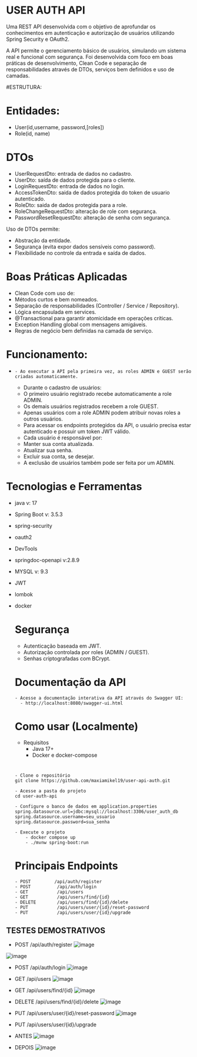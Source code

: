 # USER AUTH API

Uma REST API desenvolvida com o objetivo de aprofundar os conhecimentos em autenticação e autorização de usuários utilizando Spring Security e OAuth2.

A API permite o gerenciamento básico de usuários, simulando um sistema real e funcional com segurança.  Foi desenvolvida com foco em boas práticas de desenvolvimento, Clean Code e separação de responsabilidades através de DTOs, serviços bem definidos e uso de camadas.

#ESTRUTURA:

  # Entidades:
  - User(id,username, password,[roles])
  - Role(id, name)

 # DTOs
 - UserRequestDto: entrada de dados no cadastro.
 - UserDto: saída de dados protegida para o cliente.
 - LoginRequestDto: entrada de dados no login.
 - AccessTokenDto: saida de dados protegida do token de usuario autenticado.
 - RoleDto: saida de dados protegida para a role.
 - RoleChangeRequestDto: alteração de role com segurança.
 - PasswordResetRequestDto: alteração de senha com segurança.

Uso de DTOs permite:
- Abstração da entidade.
- Segurança (evita expor dados sensíveis como password).
- Flexibilidade no controle da entrada e saída de dados.

# Boas Práticas Aplicadas
  - Clean Code com uso de:
  - Métodos curtos e bem nomeados.
  - Separação de responsabilidades (Controller / Service / Repository).
  - Lógica encapsulada em services.
  - @Transactional para garantir atomicidade em operações críticas. 
  - Exception Handling global com mensagens amigáveis.
  -  Regras de negócio bem definidas na camada de serviço.

  # Funcionamento:
  -
        - Ao executar a API pela primeira vez, as roles ADMIN e GUEST serão criadas automaticamente.
       - Durante o cadastro de usuários:
       - O primeiro usuário registrado recebe automaticamente a role ADMIN.
       - Os demais usuários registrados recebem a role GUEST.
       - Apenas usuários com a role ADMIN podem atribuir novas roles a outros usuários.
       - Para acessar os endpoints protegidos da API, o usuário precisa estar autenticado e possuir um token JWT válido.
       - Cada usuário é responsável por:
       - Manter sua conta atualizada.
       - Atualizar sua senha.
       - Excluir sua conta, se desejar.
       - A exclusão de usuários também pode ser feita por um ADMIN.

  # Tecnologias e Ferramentas
  - java v: 17
  - Spring Boot v: 3.5.3
  - spring-security
  - oauth2
  - DevTools
  - springdoc-openapi v:2.8.9
  - MYSQL v: 9.3
  - JWT
  - lombok
  - docker

    # Segurança
    - Autenticação baseada em JWT.
    - Autorização controlada por roles (ADMIN / GUEST).
    - Senhas criptografadas com BCrypt.

    # Documentação da API
        - Acesse a documentação interativa da API através do Swagger UI:
          - http://localhost:8080/swagger-ui.html

    # Como usar (Localmente)
    - Requisitos
      - Java 17+
      - Docker e docker-compose
    #
        - Clone o repositório
        git clone https://github.com/maxiamikel19/user-api-auth.git

        - Acesse a pasta do projeto
        cd user-auth-api

        - Configure o banco de dados em application.properties
        spring.datasource.url=jdbc:mysql://localhost:3306/user_auth_db
        spring.datasource.username=seu_usuario
        spring.datasource.password=sua_senha

        - Execute o projeto
            - docker compose up
            - ./mvnw spring-boot:run

    # Principais Endpoints
        - POST         /api/auth/register
        - POST          /api/auth/login
        - GET           /api/users
        - GET           /api/users/find/{id}
        - DELETE        /api/users/find/{id}/delete
        - PUT           /api/users/user/{id}/reset-password
        - PUT           /api/users/user/{id}/upgrade

  ## TESTES DEMOSTRATIVOS

  - POST         /api/auth/register
  ![image](https://github.com/user-attachments/assets/b51bd176-a867-41bb-810f-8fa4e4c81066)

  ![image](https://github.com/user-attachments/assets/4ba10eb5-2504-41b7-b06c-cb71e49eebf5)


  - POST          /api/auth/login
  ![image](https://github.com/user-attachments/assets/002e6094-7c83-4d77-b318-b7b3eb70b57b)

   - GET           /api/users
  ![image](https://github.com/user-attachments/assets/dca1def1-8c1d-4459-a771-967aa0215b20)

  - GET           /api/users/find/{id}
  ![image](https://github.com/user-attachments/assets/4a89c5a2-09f7-49fb-9960-18ce6d42b7e5)

  - DELETE        /api/users/find/{id}/delete
  ![image](https://github.com/user-attachments/assets/27dd2af2-66bc-423a-8bea-3f255e8e6a10)

 - PUT           /api/users/user/{id}/reset-password
  ![image](https://github.com/user-attachments/assets/e8581076-bce7-4753-849a-9e56a0b0ce05)

 - PUT           /api/users/user/{id}/upgrade
  - ANTES
    ![image](https://github.com/user-attachments/assets/c3fff6c7-1203-4e4b-8c09-7c8b167078b3)
 - DEPOIS
   ![image](https://github.com/user-attachments/assets/dd339579-efa1-4c46-abf1-af5e9fa836ec)










